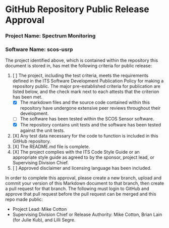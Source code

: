 # GitHub Repository Public Release Approval

### Project Name: Spectrum Monitoring
### Software Name: scos-usrp

The project identified above, which is contained within the repository this document is stored in, has met the following criteria for public release:

1. [ ] The project, including the test criteria, meets the requirements defined in the ITS Software Development Publication Policy for making a repository public. The major pre-established criteria for publication are listed below, and the check mark next to each attests that the criterion has been met.
    * [X] The markdown files and the source code contained within this repository have undergone extensive peer reviews throughout their development.
    * [ ] The software has been tested within the SCOS Sensor software.
    * [X] The repository contains unit tests and the software has been tested against the unit tests.
2. [X] Any test data necessary for the code to function is included in this GitHub repository.
3. [X] The README.md file is complete.
4. [X] The project complies with the ITS Code Style Guide or an appropriate style guide as agreed to by the sponsor, project lead, or Supervising Division Chief.
5. [ ] Approved disclaimer and licensing language has been included.

In order to complete this approval, please create a new branch, upload and commit your version of this Markdown document to that branch, then create a pull request for that branch. The following must login to GitHub and approve that pull request before the pull request can be merged and this repo made public:
* Project Lead: Mike Cotton
* Supervising Division Chief or Release Authority: Mike Cotton, Brian Lain (for Julie Kub), and Lilli Segre.
